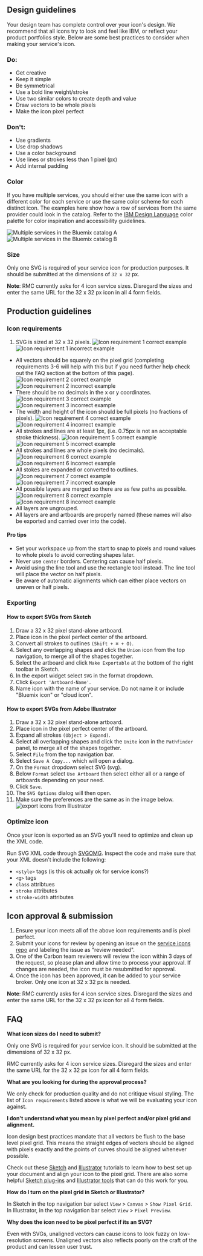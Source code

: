 ## Design guidelines
Your design team has complete control over your icon's design. We recommend that all icons try to look and feel like IBM, or reflect your product portfolios style. Below are some best practices to consider when making your service's icon.

### Do:

- Get creative
- Keep it simple
- Be symmetrical
- Use a bold line weight/stroke
- Use two similar colors to create depth and value
- Draw vectors to be whole pixels
- Make the icon pixel perfect

### Don't:

- Use gradients
- Use drop shadows
- Use a color background
- Use lines or strokes less than 1 pixel (px)
- Add internal padding


### Color
If you have multiple services, you should either use the same icon with a different color for each service or use the same color scheme for each distinct icon. The examples here show how a row of services from the same provider could look in the catalog. Refer to the [IBM Design Language](https://www.ibm.com/design/language/resources/color-library) color palette for color inspiration and accessibility guidelines.

![Multiple services in the Bluemix catalog A](images/service-providers-1.svg)
![Multiple services in the Bluemix catalog B](images/service-providers-3.svg)

### Size

Only one SVG is required of your service icon for production purposes. It should be submitted at the dimensions of `32 x 32` px.

**Note**: RMC currently asks for 4 icon service sizes. Disregard the sizes and enter the same URL for the 32 x 32 px icon in all 4 form fields.


## Production guidelines
### Icon requirements

1. SVG is sized at 32 x 32 pixels.
![Icon requirement 1 correct example](images/service-icon-1.png)
![Icon requirement 1 incorrect example](images/service-icon-2.png)
- All vectors should be squarely on the pixel grid (completing requirements 3-6 will help with this but if you need further help check out the FAQ section at the bottom of this page).
![Icon requirement 2 correct example](images/service-icon-3.png)
![Icon requirement 2 incorrect example](images/service-icon-4.png)
- There should be no decimals in the x or y coordinates.
![Icon requirement 3 correct example](images/service-icon-5.png)
![Icon requirement 3 incorrect example](images/service-icon-6.png)
- The width and height of the icon should be full pixels (no fractions of pixels).
![Icon requirement 4 correct example](images/service-icon-7.png)
![Icon requirement 4 incorrect example](images/service-icon-8.png)
- All strokes and lines are at least 1px, (i.e. 0.75px is not an acceptable stroke thickness).
![Icon requirement 5 correct example](images/service-icon-9.png)
![Icon requirement 5 incorrect example](images/service-icon-10.png)
- All strokes and lines are whole pixels (no decimals).
![Icon requirement 6 correct example](images/service-icon-11.png)
![Icon requirement 6 incorrect example](images/service-icon-12.png)
- All stokes are expanded or converted to outlines.
![Icon requirement 7 correct example](images/service-icon-13.png)
![Icon requirement 7 incorrect example](images/service-icon-14.png)
- All possible layers are merged so there are as few paths as possible.
![Icon requirement 8 correct example](images/service-icon-15.png)
![Icon requirement 8 incorrect example](images/service-icon-16.png)
- All layers are ungrouped.
- All layers are and artboards are properly named (these names will also be exported and carried over into the code).

#### Pro tips

- Set your workspace up from the start to snap to pixels and round values to whole pixels to avoid correcting shapes later.
- Never use `center` borders. Centering can cause half pixels.
- Avoid using the line tool and use the rectangle tool instead. The line tool will place the vector on half pixels.
- Be aware of automatic alignments which can either place vectors on uneven or half pixels.

### Exporting

#### How to export SVGs from Sketch

1. Draw a 32 x 32 pixel stand-alone artboard.
2. Place icon in the pixel perfect center of the artboard.
3. Convert all strokes to outlines `(Shift + ⌘ + O)`.
4. Select any overlapping shapes and click the `Union` icon from the top navigation, to merge all of the shapes together.
5. Select the artboard and click `Make Exportable` at the bottom of the right toolbar in Sketch.
6. In the export widget select `SVG` in the format dropdown.
7. Click `Export 'Artboard-Name'`.
8. Name icon with the name of your service. Do not name it or include "Bluemix icon" or "cloud icon".

#### How to export SVGs from Adobe Illustrator

1. Draw a 32 x 32 pixel stand-alone artboard.
2. Place icon in the pixel perfect center of the artboard.
3. Expand all strokes `(Object > Expand)`.
4. Select all overlapping shapes and click the `Unite` icon in the `Pathfinder` panel, to merge all of the shapes together.
5. Select `File` from the top navigation bar.
6. Select `Save A Copy...` which will open a dialog.
7. On the `Format` dropdown select SVG (svg).
8. Below `Format` select `Use Artboard` then select either all or a range of artboards depending on your need.
9. Click `Save`.
10. The `SVG Options` dialog will then open.
11. Make sure the preferences are the same as in the image below.
![export icons from Illustrator](images/service-icon-17.png)

### Optimize icon
Once your icon is exported as an SVG you'll need to optimize and clean up the XML code.

Run SVG XML code through [SVGOMG](https://jakearchibald.github.io/svgomg/).
Inspect the code and make sure that your XML doesn't include the following:

- `<style>` tags (is this ok actually ok for service icons?)
- `<g>` tags
- `class` attribtues
- `stroke` attributes
- `stroke-width` attributes

## Icon approval & submission

1. Ensure your icon meets all of the above icon requirements and is pixel perfect.
2. Submit your icons for review by opening an issue on the [service icons repo](https://github.ibm.com/Bluemix/service-icons) and labeling the issue as "review needed".
3. One of the Carbon team reviewers will review the icon within 3 days of the request, so please plan and allow time to process your approval. If changes are needed, the icon must be resubmitted for approval.
4. Once the icon has been approved, it can be added to your service broker. Only one icon at 32 x 32 px is needed.

**Note**: RMC currently asks for 4 icon service sizes. Disregard the sizes and enter the same URL for the 32 x 32 px icon for all 4 form fields.

## FAQ

**What icon sizes do I need to submit?**

Only one SVG is required for your service icon. It should be submitted at the dimensions of 32 x 32 px.

RMC currently asks for 4 icon service sizes. Disregard the sizes and enter the same URL for the 32 x 32 px icon for all 4 form fields.

**What are you looking for during the approval process?**

We only check for production quality and do not critique visual styling. The list of `Icon requirements` listed above is what we will be evaluating your icon against.

**I don't understand what you mean by pixel perfect and/or pixel grid and alignment.**

Icon design best practices mandate that all vectors be flush to the base level pixel grid. This means the straight edges of vectors should be aligned with pixels exactly and the points of curves should be aligned whenever possible.

Check out these [Sketch](https://medium.com/sketch-app-sources/getting-the-pixels-right-in-sketch-2386c730af90) and [Illustrator](http://iconutopia.com/how-to-design-pixel-perfect-icons/) tutorials to learn how to best set up your document and align your icon to the pixel grid. There are also some helpful [Sketch plug-ins](https://github.com/swiadek/pixel-perfecter-sketch-plugin) and [Illustrator tools](https://helpx.adobe.com/illustrator/how-to/pixel-perfect.html) that can do this work for you.

**How do I turn on the pixel grid in Sketch or Illustrator?**

In Sketch in the top navigation bar select `View` > `Canvas` > `Show Pixel Grid`.
In Illustrator, in the top navigation bar select `View` > `Pixel Preview`.

**Why does the icon need to be pixel perfect if its an SVG?**

Even with SVGs, unaligned vectors can cause icons to look fuzzy on low-resolution screens. Unaligned vectors also reflects poorly on the craft of the product and can lessen user trust.
